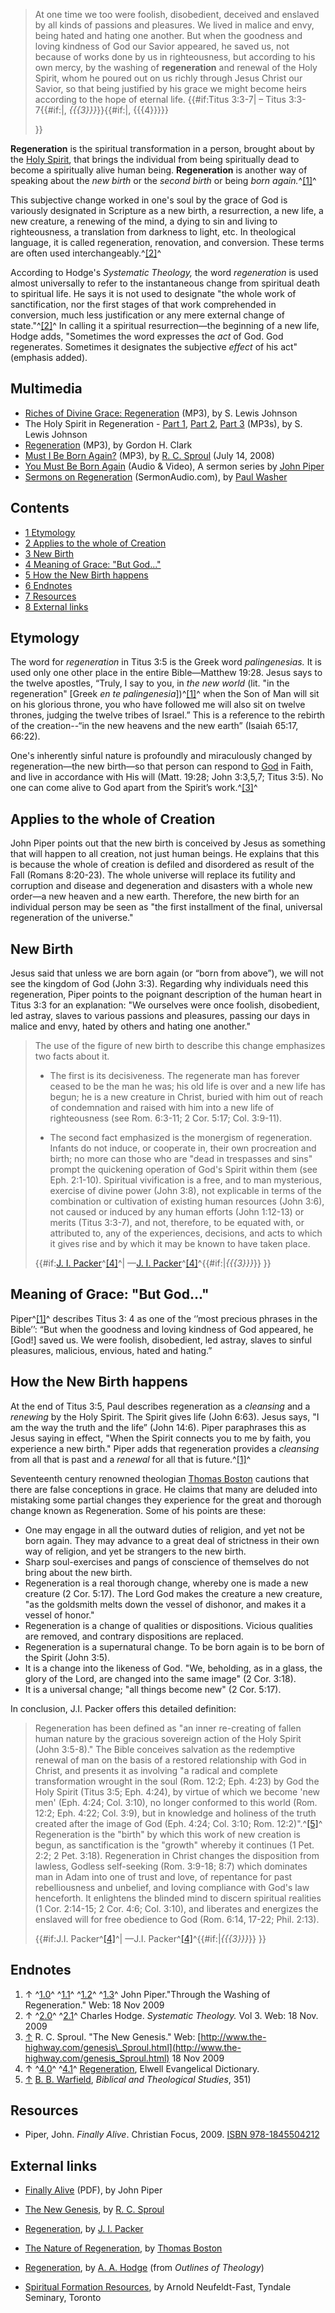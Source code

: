 > At one time we too were foolish, disobedient, deceived and enslaved
> by all kinds of passions and pleasures. We lived in malice and
> envy, being hated and hating one another. But when the goodness and
> loving kindness of God our Savior appeared, he saved us, not
> because of works done by us in righteousness, but according to his
> own mercy, by the washing of **regeneration** and renewal of the
> Holy Spirit, whom he poured out on us richly through Jesus Christ
> our Savior, so that being justified by his grace we might become
> heirs according to the hope of eternal life. {{\#if:Titus 3:3-7|
> – Titus 3:3-7{{\#if:|, *{{{3}}}*}}{{\#if:|, {{{4}}}}}
> 
> }}

**Regeneration** is the spiritual transformation in a person,
brought about by the [Holy Spirit](Holy_Spirit "Holy Spirit"), that
brings the individual from being spiritually dead to become a
spiritually alive human being. **Regeneration** is another way of
speaking about the *new birth* or the *second birth* or being
*born again.*^[[1]](#note-Piper)^

This subjective change worked in one's soul by the grace of God is
variously designated in Scripture as a new birth, a resurrection, a
new life, a new creature, a renewing of the mind, a dying to sin
and living to righteousness, a translation from darkness to light,
etc. In theological language, it is called regeneration,
renovation, and conversion. These terms are often used
interchangeably.^[[2]](#note-Hodge)^

According to Hodge's *Systematic Theology,* the word *regeneration*
is used almost universally to refer to the instantaneous change
from spiritual death to spiritual life. He says it is not used to
designate "the whole work of sanctification, nor the first stages
of that work comprehended in conversion, much less justification or
any mere external change of state."^[[2]](#note-Hodge)^ In calling
it a spiritual resurrection—the beginning of a new life, Hodge
adds, "Sometimes the word expresses the *act* of God. God
regenerates. Sometimes it designates the subjective *effect* of his
act" (emphasis added).

## Multimedia

-   [Riches of Divine Grace: Regeneration](http://www.believerschapeldallas.org/audio/slj-69_systematic-theology/045_SLJ_69_32K.mp3)
    (MP3), by S. Lewis Johnson
-   The Holy Spirit in Regeneration -
    [Part 1](http://www.believerschapeldallas.org/audio/slj-69_systematic-theology/071_SLJ_69_32K.mp3),
    [Part 2](http://www.believerschapeldallas.org/audio/slj-69_systematic-theology/072_SLJ_69_32K.mp3),
    [Part 3](http://www.believerschapeldallas.org/audio/slj-69_systematic-theology/073_SLJ_69_32K.mp3)
    (MP3s), by S. Lewis Johnson
-   [Regeneration](http://www.trinitylectures.org/MP3/Regeneration.mp3)
    (MP3), by Gordon H. Clark
-   [Must I Be Born Again?](http://broadcast.ligonier.org/podcast-media/rym20080714.mp3)
    (MP3), by [R. C. Sproul](R._C._Sproul "R. C. Sproul") (July 14,
    2008)
-   [You Must Be Born Again](http://www.desiringgod.org/ResourceLibrary/Sermons/BySeries/83/)
    (Audio & Video), A sermon series by
    [John Piper](John_Piper "John Piper")
-   [Sermons on Regeneration](http://www.sermonaudio.com/search.asp?speakerWithinSource=&subsetCat=&subsetItem=&mediatype=&includekeywords=&keyword=Paul%5EWasher&keyworddesc=Paul+Washer&currsection=sermonsspeaker&AudioOnly=false&SpeakerOnly=true&keywordwithin=regeneration&x=16&y=11)
    (SermonAudio.com), by [Paul Washer](Paul_Washer "Paul Washer")

## Contents

-   [1 Etymology](#Etymology)
-   [2 Applies to the whole of Creation](#Applies_to_the_whole_of_Creation)
-   [3 New Birth](#New_Birth)
-   [4 Meaning of Grace: "But God..."](#Meaning_of_Grace:_.22But_God....22)
-   [5 How the New Birth happens](#How_the_New_Birth_happens)
-   [6 Endnotes](#Endnotes)
-   [7 Resources](#Resources)
-   [8 External links](#External_links)

## Etymology

The word for *regeneration* in Titus 3:5 is the Greek word
*palingenesias.* It is used only one other place in the entire
Bible—Matthew 19:28. Jesus says to the twelve apostles, “Truly, I
say to you, in *the new world* (lit. "in the regeneration" [Greek
*en te palingenesia*])^[[1]](#note-Piper)^ when the Son of Man will
sit on his glorious throne, you who have followed me will also sit
on twelve thrones, judging the twelve tribes of Israel.” This is a
reference to the rebirth of the creation--“in the new heavens and
the new earth” (Isaiah 65:17, 66:22).

One's inherently sinful nature is profoundly and miraculously
changed by regeneration—the new birth—so that person can respond to
[God](God "God") in Faith, and live in accordance with His will
(Matt. 19:28; John 3:3,5,7; Titus 3:5). No one can come alive to
God apart from the Spirit’s work.^[[3]](#note-0)^

## Applies to the whole of Creation

John Piper points out that the new birth is conceived by Jesus as
something that will happen to all creation, not just human beings.
He explains that this is because the whole of creation is defiled
and disordered as result of the Fall (Romans 8:20-23). The whole
universe will replace its futility and corruption and disease and
degeneration and disasters with a whole new order—a new heaven and
a new earth. Therefore, the new birth for an individual person may
be seen as "the first installment of the final, universal
regeneration of the universe."

## New Birth

Jesus said that unless we are born again (or “born from above”), we
will not see the kingdom of God (John 3:3). Regarding why
individuals need this regeneration, Piper points to the poignant
description of the human heart in Titus 3:3 for an explanation: "We
ourselves were once foolish, disobedient, led astray, slaves to
various passions and pleasures, passing our days in malice and
envy, hated by others and hating one another."

> The use of the figure of new birth to describe this change
> emphasizes two facts about it.
> 
> -   The first is its decisiveness. The regenerate man has forever
>     ceased to be the man he was; his old life is over and a new life
>     has begun; he is a new creature in Christ, buried with him out of
>     reach of condemnation and raised with him into a new life of
>     righteousness (see Rom. 6:3-11; 2 Cor. 5:17; Col. 3:9-11).
> 
> -   The second fact emphasized is the monergism of regeneration.
>     Infants do not induce, or cooperate in, their own procreation and
>     birth; no more can those who are "dead in trespasses and sins"
>     prompt the quickening operation of God's Spirit within them (see
>     Eph. 2:1-10). Spiritual vivification is a free, and to man
>     mysterious, exercise of divine power (John 3:8), not explicable in
>     terms of the combination or cultivation of existing human resources
>     (John 3:6), not caused or induced by any human efforts (John
>     1:12-13) or merits (Titus 3:3-7), and not, therefore, to be equated
>     with, or attributed to, any of the experiences, decisions, and acts
>     to which it gives rise and by which it may be known to have taken
>     place.
> 
> {{\#if:[J. I. Packer](J._I._Packer "J. I. Packer")^[[4]](#note-Packer)^|
> —[J. I. Packer](J._I._Packer "J. I. Packer")^[[4]](#note-Packer)^{{\#if:|*{{{3}}}*}}
> }}

## Meaning of Grace: "But God..."

Piper^[[1]](#note-Piper)^ describes Titus 3: 4 as one of the ‘’most
precious phrases in the Bible’’: “But when the goodness and loving
kindness of God appeared, he [God!] saved us. We were foolish,
disobedient, led astray, slaves to sinful pleasures, malicious,
envious, hated and hating.”

## How the New Birth happens

At the end of Titus 3:5, Paul describes regeneration as a
*cleansing* and a *renewing* by the Holy Spirit. The Spirit gives
life (John 6:63). Jesus says, "I am the way the truth and the life”
(John 14:6). Piper paraphrases this as Jesus saying in effect,
"When the Spirit connects you to me by faith, you experience a new
birth." Piper adds that regeneration provides a *cleansing* from
all that is past and a *renewal* for all that is
future.^[[1]](#note-Piper)^

Seventeenth century renowned theologian
[Thomas Boston](Thomas_Boston "Thomas Boston") cautions that there
are false conceptions in grace. He claims that many are deluded
into mistaking some partial changes they experience for the great
and thorough change known as Regeneration. Some of his points are
these:

-   One may engage in all the outward duties of religion, and yet
    not be born again. They may advance to a great deal of strictness
    in their own way of religion, and yet be strangers to the new
    birth.
-   Sharp soul-exercises and pangs of conscience of themselves do
    not bring about the new birth.
-   Regeneration is a real thorough change, whereby one is made a
    new creature (2 Cor. 5:17). The Lord God makes the creature a new
    creature, "as the goldsmith melts down the vessel of dishonor, and
    makes it a vessel of honor."
-   Regeneration is a change of qualities or dispositions. Vicious
    qualities are removed, and contrary dispositions are replaced.
-   Regeneration is a supernatural change. To be born again is to
    be born of the Spirit (John 3:5).
-   It is a change into the likeness of God. "We, beholding, as in
    a glass, the glory of the Lord, are changed into the same image" (2
    Cor. 3:18).
-   It is a universal change; "all things become new" (2 Cor.
    5:17).

In conclusion, J.I. Packer offers this detailed definition:

> Regeneration has been defined as "an inner re-creating of fallen
> human nature by the gracious sovereign action of the Holy Spirit
> (John 3:5-8)." The Bible conceives salvation as the redemptive
> renewal of man on the basis of a restored relationship with God in
> Christ, and presents it as involving "a radical and complete
> transformation wrought in the soul (Rom. 12:2; Eph. 4:23) by God
> the Holy Spirit (Titus 3:5; Eph. 4:24), by virtue of which we
> become 'new men' (Eph. 4:24; Col. 3:10), no longer conformed to
> this world (Rom. 12:2; Eph. 4:22; Col. 3:9), but in knowledge and
> holiness of the truth created after the image of God (Eph. 4:24;
> Col. 3:10; Rom. 12:2)".^[[5]](#note-1)^ Regeneration is the "birth"
> by which this work of new creation is begun, as sanctification is
> the "growth" whereby it continues (1 Pet. 2:2; 2 Pet. 3:18).
> Regeneration in Christ changes the disposition from lawless,
> Godless self-seeking (Rom. 3:9-18; 8:7) which dominates man in Adam
> into one of trust and love, of repentance for past rebelliousness
> and unbelief, and loving compliance with God's law henceforth. It
> enlightens the blinded mind to discern spiritual realities (1 Cor.
> 2:14-15; 2 Cor. 4:6; Col. 3:10), and liberates and energizes the
> enslaved will for free obedience to God (Rom. 6:14, 17-22; Phil.
> 2:13).
> 
> {{\#if:J.I. Packer^[[4]](#note-Packer)^|
> —J.I. Packer^[[4]](#note-Packer)^{{\#if:|*{{{3}}}*}}
> }}

## Endnotes

1.  ↑ ^[1.0](#ref-Piper_0)^ ^[1.1](#ref-Piper_1)^
    ^[1.2](#ref-Piper_2)^ ^[1.3](#ref-Piper_3)^ John Piper."Through the
    Washing of Regeneration." Web: 18 Nov 2009
2.  ↑ ^[2.0](#ref-Hodge_0)^ ^[2.1](#ref-Hodge_1)^ Charles Hodge.
    *Systematic Theology.* Vol 3. Web: 18 Nov. 2009
3.  [↑](#ref-0) R. C. Sproul. "The New Genesis." Web:
    [http://www.the-highway.com/genesis\_Sproul.html](http://www.the-highway.com/genesis_Sproul.html)
    18 Nov 2009
4.  ↑ ^[4.0](#ref-Packer_0)^ ^[4.1](#ref-Packer_1)^
    [Regeneration](http://www.monergism.com/thethreshold/articles/onsite/packer_regen.html),
    Elwell Evangelical Dictionary.
5.  [↑](#ref-1) [B. B. Warfield](B._B._Warfield "B. B. Warfield"),
    *Biblical and Theological Studies*, 351)

## Resources

-   Piper, John. *Finally Alive*. Christian Focus, 2009.
    [ISBN 978-1845504212](http://www.theopedia.com/Special:BookSources/9781845504212)

## External links

-   [Finally Alive](http://www.desiringgod.org/ResourceLibrary/OnlineBooks/ByTitle/3588_Finally_Alive/)
    (PDF), by John Piper
-   [The New Genesis](http://www.the-highway.com/genesis_Sproul.html),
    by [R. C. Sproul](R._C._Sproul "R. C. Sproul")
-   [Regeneration](http://www.monergism.com/thethreshold/articles/onsite/packer_regen.html),
    by [J. I. Packer](J._I._Packer "J. I. Packer")
-   [The Nature of Regeneration](http://www.xmission.com/~fidelis/volume3/chapter9/boston.html),
    by [Thomas Boston](Thomas_Boston "Thomas Boston")
-   [Regeneration](http://monergism.com/thethreshold/articles/onsite/regenerhodge.html),
    by [A. A. Hodge](A._A._Hodge "A. A. Hodge") (from
    *Outlines of Theology*)

-   [Spiritual Formation Resources](http://www.tyndale.ca/seminary/mtsmodular/reading-rooms/formation),
    by Arnold Neufeldt-Fast, Tyndale Seminary, Toronto



